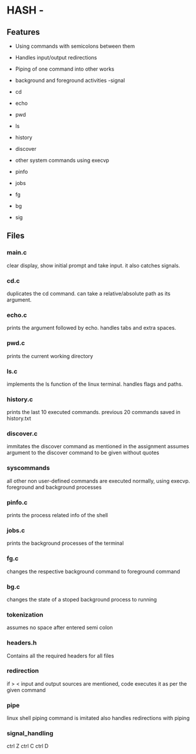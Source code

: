 # **HASH** -


## Features

- Using commands with semicolons between them
- Handles input/output redirections
- Piping of one command into other works
- background and foreground activities
-signal

- cd

- echo

- pwd

- ls

- history

- discover

- other system commands using execvp

- pinfo

- jobs

- fg

- bg

- sig

## Files

### **main.c**

clear display, show initial prompt and take input. it also catches signals.

### **cd.c**
duplicates the cd command. can take a relative/absolute path as its argument.

### **echo.c**
prints the argument followed by echo. handles tabs and extra spaces.

### **pwd.c**
prints the current working directory

### **ls.c**
implements the ls function of the linux terminal. handles flags and paths.

### **history.c**
prints the last 10 executed commands. previous 20 commands saved in history.txt

### **discover.c**
immitates the discover command as mentioned in the assignment
assumes argument to the discover command to be given without quotes

### **syscommands**
all other non user-defined commands are executed normally, using execvp. foreground and background processes

### **pinfo.c**
prints the process related info of the shell

### **jobs.c**
prints the background processes of the terminal

### **fg.c**
changes the respective background command to foreground command

### **bg.c**
changes the state of a stoped background process to running

### **tokenization**
assumes no space after entered semi colon

### **headers.h**
Contains all the required headers for all files

### **redirection**
if > < input and output sources are mentioned, code executes it as per the given command

### **pipe**
linux shell piping command is imitated
also handles redirections with piping

### **signal_handling**
ctrl Z
ctrl C
ctrl D